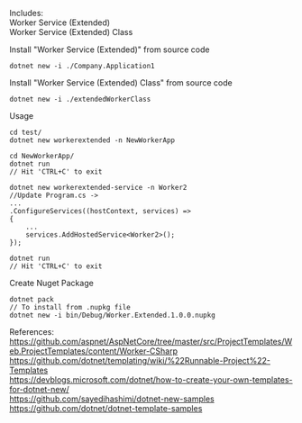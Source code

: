 
Includes:  
Worker Service (Extended)  
Worker Service (Extended) Class  

Install "Worker Service (Extended)" from source code
```
dotnet new -i ./Company.Application1
```

Install "Worker Service (Extended) Class" from source code
```
dotnet new -i ./extendedWorkerClass
```

Usage  
```
cd test/
dotnet new workerextended -n NewWorkerApp

cd NewWorkerApp/
dotnet run
// Hit 'CTRL+C' to exit

dotnet new workerextended-service -n Worker2
//Update Program.cs ->
...
.ConfigureServices((hostContext, services) =>
{
    ...
    services.AddHostedService<Worker2>();
});

dotnet run
// Hit 'CTRL+C' to exit
```

Create Nuget Package  
```
dotnet pack
// To install from .nupkg file
dotnet new -i bin/Debug/Worker.Extended.1.0.0.nupkg
```

References:  
https://github.com/aspnet/AspNetCore/tree/master/src/ProjectTemplates/Web.ProjectTemplates/content/Worker-CSharp  
https://github.com/dotnet/templating/wiki/%22Runnable-Project%22-Templates  
https://devblogs.microsoft.com/dotnet/how-to-create-your-own-templates-for-dotnet-new/   
https://github.com/sayedihashimi/dotnet-new-samples  
https://github.com/dotnet/dotnet-template-samples  
